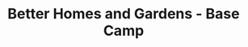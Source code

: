 ---
title: "Better Homes and Gardens - Base Camp"
url: /richmond/better-homes-and-gardens-base-camp/
shop: Allgemein
---